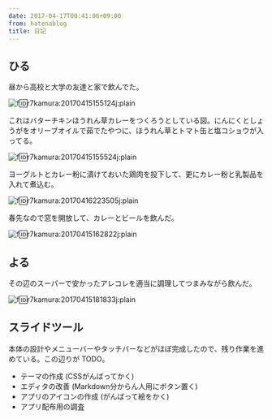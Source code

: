 ```yaml
---
date: 2017-04-17T00:41:06+09:00
from: hatenablog
title: 日記
---
```

## ひる

昼から高校と大学の友達と家で飲んでた。

![f:id:r7kamura:20170415155124j:plain](https://cdn-ak.f.st-hatena.com/images/fotolife/r/r7kamura/20170415/20170415155124.jpg "f:id:r7kamura:20170415155124j:plain")

これはバターチキンほうれん草カレーをつくろうとしている図。にんにくとしょうがをオリーブオイルで茹でたやつに、ほうれん草とトマト缶と塩コショウが入ってる。

![f:id:r7kamura:20170415155524j:plain](https://cdn-ak.f.st-hatena.com/images/fotolife/r/r7kamura/20170415/20170415155524.jpg "f:id:r7kamura:20170415155524j:plain")

ヨーグルトとカレー粉に漬けておいた鶏肉を投下して、更にカレー粉と乳製品を入れて煮込む。

![f:id:r7kamura:20170416223505j:plain](https://cdn-ak.f.st-hatena.com/images/fotolife/r/r7kamura/20170416/20170416223505.jpg "f:id:r7kamura:20170416223505j:plain")

春先なので窓を開放して、カレーとビールを飲んだ。

![f:id:r7kamura:20170415162822j:plain](https://cdn-ak.f.st-hatena.com/images/fotolife/r/r7kamura/20170415/20170415162822.jpg "f:id:r7kamura:20170415162822j:plain")

## よる

その辺のスーパーで安かったアレコレを適当に調理してつまみながら飲んだ。

![f:id:r7kamura:20170415181833j:plain](https://cdn-ak.f.st-hatena.com/images/fotolife/r/r7kamura/20170415/20170415181833.jpg "f:id:r7kamura:20170415181833j:plain")

## スライドツール

本体の設計やメニューバーやタッチバーなどがほぼ完成したので、残り作業を進めている。この辺りが TODO。

- テーマの作成 (CSSがんばってかく)
- エディタの改善 (Markdown分からん人用にボタン置く)
- アプリのアイコンの作成 (がんばって絵をかく)
- アプリ配布用の調査

